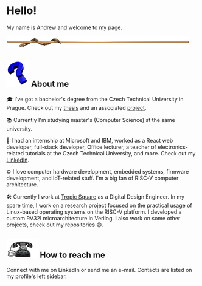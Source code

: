 # Hello!
My name is Andrew and welcome to my page.

![line](snakeline.gif)

## ![question mark](qmark.gif) About me

🎓 I've got a bachelor's degree from the Czech Technical University in Prague. Check out my [thesis](https://github.com/andreondra/bachelor-thesis) and an associated [project](https://github.com/andreondra/use).

📚 Currently I'm studying master's (Computer Science) at the same university.

💼 I had an internship at Microsoft and IBM, worked as a React web developer, full-stack developer, Office lecturer, a teacher of electronics-related tutorials at the Czech Technical University, and more. Check out my [LinkedIn](https://www.linkedin.com/in/ondrej-golasowski/).

⚙️ I love computer hardware development, embedded systems, firmware development, and IoT-related stuff. I'm a big fan of RISC-V computer architecture.

🛠️ Currently I work at [Tropic Square](https://tropicsquare.com/) as a Digital Design Engineer. In my spare time, I work on a research project focused on the practical usage of Linux-based operating systems on the RISC-V platform. I developed a custom RV32I microarchitecture in Verilog. I also work on some other projects, check out my repositories 😄.

## ![phone](ringphone.gif) How to reach me
Connect with me on LinkedIn or send me an e-mail. Contacts are listed on my profile's left sidebar.
